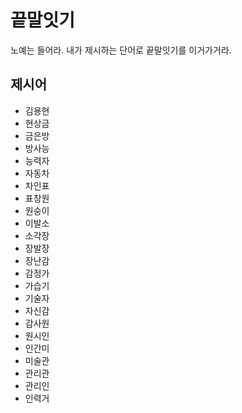 # 끝말잇기
노예는 들어라. 내가 제시하는 단어로 끝말잇기를 이거가거라.

## 제시어
- 김용현 
- 현상금
- 금은방
- 방사능
- 능력자
- 자동차
- 차인표
- 표창원
- 원숭이
- 이발소
- 소각장
- 장발장
- 장난감
- 감정가
- 가습기
- 기술자
- 자신감
- 감사원
- 원시인
- 인간미
- 미술관
- 관리관
- 관리인
- 인력거